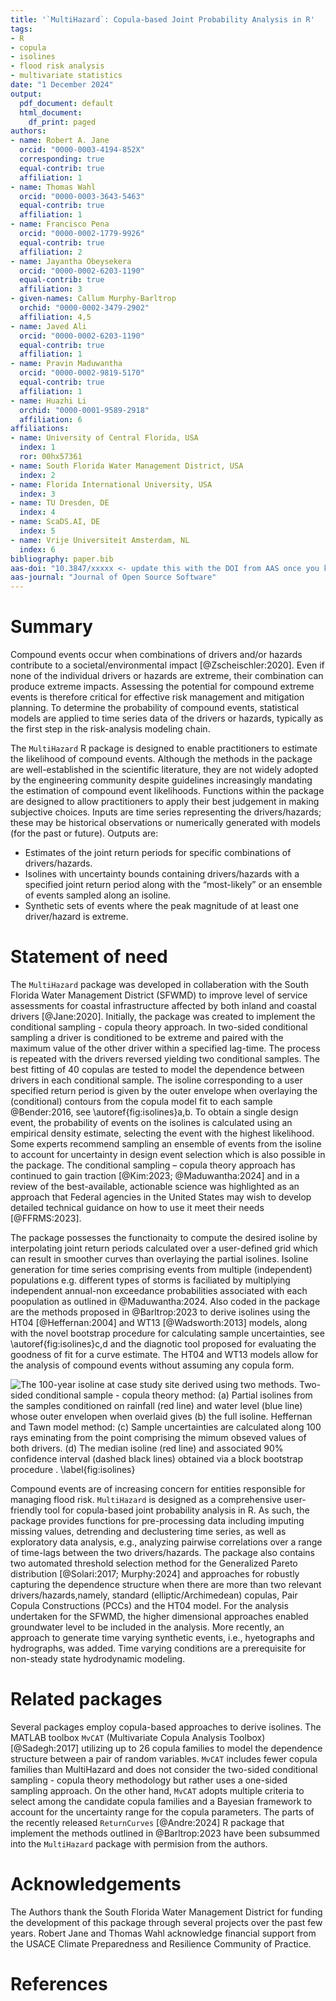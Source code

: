 ```yaml
---
title: '`MultiHazard`: Copula-based Joint Probability Analysis in R'
tags:
- R
- copula
- isolines
- flood risk analysis
- multivariate statistics
date: "1 December 2024"
output:
  pdf_document: default
  html_document:
    df_print: paged
authors:
- name: Robert A. Jane
  orcid: "0000-0003-4194-852X"
  corresponding: true
  equal-contrib: true
  affiliation: 1
- name: Thomas Wahl
  orcid: "0000-0003-3643-5463"
  equal-contrib: true
  affiliation: 1
- name: Francisco Pena
  orcid: "0000-0002-1779-9926"
  equal-contrib: true
  affiliation: 2
- name: Jayantha Obeysekera
  orcid: "0000-0002-6203-1190"
  equal-contrib: true
  affiliation: 3
- given-names: Callum Murphy-Barltrop
  orchid: "0000-0002-3479-2902"
  affiliation: 4,5
- name: Javed Ali
  orcid: "0000-0002-6203-1190"
  equal-contrib: true
  affiliation: 1
- name: Pravin Maduwantha
  orcid: "0000-0002-9819-5170"
  equal-contrib: true
  affiliation: 1
- name: Huazhi Li
  orchid: "0000-0001-9589-2918"
  affiliation: 6
affiliations:
- name: University of Central Florida, USA
  index: 1
  ror: 00hx57361
- name: South Florida Water Management District, USA
  index: 2
- name: Florida International University, USA
  index: 3
- name: TU Dresden, DE
  index: 4
- name: ScaDS.AI, DE
  index: 5
- name: Vrije Universiteit Amsterdam, NL
  index: 6
bibliography: paper.bib
aas-doi: "10.3847/xxxxx <- update this with the DOI from AAS once you know it."
aas-journal: "Journal of Open Source Software"
---
```


# Summary

Compound events occur when combinations of drivers and/or hazards contribute to a societal/environmental impact [@Zscheischler:2020]. Even if none of the individual drivers or hazards are extreme, their combination can produce extreme impacts. Assessing the potential for compound extreme events is therefore critical for effective risk management and mitigation planning. To determine the probability of compound events, statistical models are applied to time series data of the drivers or hazards, typically as the first step in the risk-analysis modeling chain. 

The `MultiHazard` R package is designed to enable practitioners to estimate the likelihood of compound events. Although the methods in the package are well-established in the scientific literature, they are not widely adopted by the engineering community despite guidelines increasingly mandating the estimation of compound event likelihoods. Functions within the package are designed to allow practitioners to apply their best judgement in making subjective choices. Inputs are time series representing the drivers/hazards; these may be historical observations or numerically generated with models (for the past or future). Outputs are: 

-	Estimates of the joint return periods for specific combinations of drivers/hazards.
-	Isolines with uncertainty bounds containing drivers/hazards with a specified joint return period along with the “most-likely” or an ensemble of events sampled along an isoline.
-	Synthetic sets of events where the peak magnitude of at least one driver/hazard is extreme.


# Statement of need

The `MultiHazard` package was developed in collaberation with the South Florida Water Management District (SFWMD) to improve level of service assessments for coastal infrastructure affected by both inland and coastal drivers [@Jane:2020]. Initially, the package was created to implement the conditional sampling - copula theory approach. In two-sided conditional sampling a driver is conditioned to be extreme and paired with the maximum value of the other driver within a specified lag-time. The process is repeated with the drivers reversed yielding two conditional samples. The best fitting of 40 copulas are tested to model the dependence between drivers in each conditional sample. The isoline corresponding to a user specified return period is given by the outer envelope when overlaying the (conditional) contours from the copula model fit to each sample @Bender:2016, see \autoref{fig:isolines}a,b. To obtain a single design event, the probability of events on the isolines is calculated using an empirical density estimate, selecting the event with the highest likelihood. Some experts recommend sampling an ensemble of events from the isoline to account for uncertainty in design event selection which is also possible in the package. The conditional sampling – copula theory approach has continued to gain traction [@Kim:2023; @Maduwantha:2024] and in a review of the best-available, actionable science was highlighted as an approach that Federal agencies in the United States may wish to develop detailed technical guidance on how to use it meet their needs [@FFRMS:2023]. 

The package possesses the functionaity to compute the desired isoline by interpolating joint return periods calculated over a user-defined grid which can result in smoother curves than overlaying the partial isolines. Isoline generation for time series comprising events from multiple (independent) populations e.g. different types of storms is faciliated by multiplying independent annual-non exceedance probabilities associated with each poopulation as outlined in @Maduwantha:2024. Also coded in the package are the methods proposed in @Barltrop:2023 to derive isolines using the HT04 [@Heffernan:2004] and WT13 [@Wadsworth:2013] models, along with the novel bootstrap procedure for calculating sample uncertainties, see \autoref{fig:isolines}c,d and the diagnotic tool proposed for evaluating the goodness of fit for a curve estimate. The HT04 and WT13 models allow for the analysis of compound events without assuming any copula form. 

![The 100-year isoline at case study site derived using two methods. Two-sided conditional sample - copula theory method: (a) Partial isolines from the samples conditioned on rainfall (red line) and water level (blue line) whose outer envelopen when overlaid gives (b) the full isoline. Heffernan and Tawn model method: (c) Sample uncertainties are calculated along 100 rays eminating from the point comprising the mimum obseved values of both drivers. (d) The median isoline (red line) and associated 90% confidence interval (dashed black lines) obtained via a block bootstrap procedure . \label{fig:isolines}](Figure_1.png)

Compound events are of increasing concern for entities responsible for managing flood risk. `MultiHazard` is designed as a comprehensive user-friendly tool for copula-based joint probability analysis in R. As such, the package provides functions for pre-processing data including imputing missing values, detrending and declustering time series, as well as exploratory data analysis, e.g., analyzing pairwise correlations over a range of time-lags between the two drivers/hazards. The package also contains two automated threshold selection method for the Generalized Pareto distribution [@Solari:2017; Murphy:2024] and approaches for robustly capturing the dependence structure when there are more than two relevant drivers/hazards,namely, standard (elliptic/Archimedean) copulas, Pair Copula Constructions (PCCs) and the HT04 model. For the analysis undertaken for the SFWMD, the higher dimensional approaches enabled groundwater level to be included in the analysis. More recently, an approach to generate time varying synthetic events, i.e., hyetographs and hydrographs, was added. Time varying conditions are a prerequisite for non-steady state hydrodynamic modeling. 

# Related packages

Several packages employ copula-based approaches to derive isolines. The MATLAB toolbox `MvCAT` (Multivariate Copula Analysis Toolbox) [@Sadegh:2017] utilizing up to 26 copula families to model the dependence structure between a pair of random variables. `MvCAT` includes fewer copula families than MultiHazard and does not consider the two-sided conditional sampling - copula theory methodology but rather uses a one-sided sampling approach. On the other hand, `MvCAT` adopts multiple criteria to select among the candidate copula families and a Bayesian framework to account for the uncertainty range for the copula parameters. The parts of the recently released `ReturnCurves` [@Andre:2024] R package that implement the methods outlined in @Barltrop:2023 have been subsummed into the `MultiHazard` package with permision from the authors.  

# Acknowledgements

The Authors thank the South Florida Water Management District for funding the development of this package through several projects over the past few years. Robert Jane and Thomas Wahl acknowledge financial support from the USACE Climate Preparedness and Resilience Community of Practice.

# References
